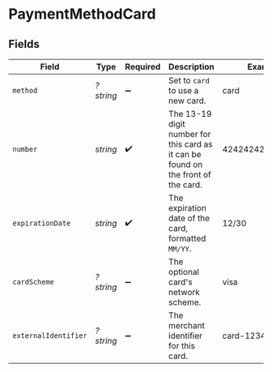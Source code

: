 # PaymentMethodCard


## Fields

| Field                                                                             | Type                                                                              | Required                                                                          | Description                                                                       | Example                                                                           |
| --------------------------------------------------------------------------------- | --------------------------------------------------------------------------------- | --------------------------------------------------------------------------------- | --------------------------------------------------------------------------------- | --------------------------------------------------------------------------------- |
| `method`                                                                          | *?string*                                                                         | :heavy_minus_sign:                                                                | Set to `card` to use a new card.                                                  | card                                                                              |
| `number`                                                                          | *string*                                                                          | :heavy_check_mark:                                                                | The 13-19 digit number for this card as it can be found on the front of the card. | 4242424242424242                                                                  |
| `expirationDate`                                                                  | *string*                                                                          | :heavy_check_mark:                                                                | The expiration date of the card, formatted `MM/YY`.                               | 12/30                                                                             |
| `cardScheme`                                                                      | *?string*                                                                         | :heavy_minus_sign:                                                                | The optional card's network scheme.                                               | visa                                                                              |
| `externalIdentifier`                                                              | *?string*                                                                         | :heavy_minus_sign:                                                                | The merchant identifier for this card.                                            | card-12345                                                                        |